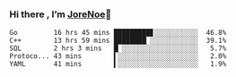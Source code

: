 ### Hi there , I’m [JoreNoe](https://github.com/JoraNoe/)👋

<!-- code_time starts -->

```text
Go         16 hrs 45 mins █████████▊░░░░░░░░░░░  46.8%
C++        13 hrs 59 mins ████████▏░░░░░░░░░░░░  39.1%
SQL        2 hrs 3 mins   █▏░░░░░░░░░░░░░░░░░░░   5.7%
Protoco... 43 mins        ▍░░░░░░░░░░░░░░░░░░░░   2.0%
YAML       41 mins        ▍░░░░░░░░░░░░░░░░░░░░   1.9%
```

<!-- code_time ends -->

<!--
<p align="center">
  <img src="https://cdn.jsdelivr.net/gh/jasonkayzk/jasonkayzk@master/hello-world.gif" width="30%">
</p>
-->

<!--
**JoraNoe/JoraNoe** is a ✨ _special_ ✨ repository because its `README.md` (this file) appears on your GitHub profile.

Here are some ideas to get you started:

- 🔭 I’m currently working on ...
- 🌱 I’m currently learning ...
- 👯 I’m looking to collaborate on ...
- 🤔 I’m looking for help with ...
- 💬 Ask me about ...
- 📫 How to reach me: ...
- 😄 Pronouns: ...
- ⚡ Fun fact: ...
-->
